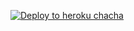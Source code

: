 
[![Deploy to heroku chacha](https://www.herokucdn.com/deploy/button.svg)](https://dashboard.heroku.com/new?template=https://github.com/tiger7815/phonehub)
